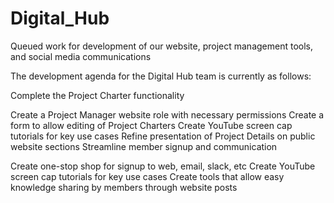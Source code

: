 # Digital_Hub
Queued work for development of our website, project management tools, and social media communications

The development agenda for the Digital Hub team is currently as follows:

Complete the Project Charter functionality

Create a Project Manager website role with necessary permissions
Create a form to allow editing of Project Charters
Create YouTube screen cap tutorials for key use cases
Refine presentation of Project Details on public website sections
Streamline member signup and communication

Create one-stop shop for signup to web, email, slack, etc
Create YouTube screen cap tutorials for key use cases
Create tools that allow easy knowledge sharing by members through website posts
